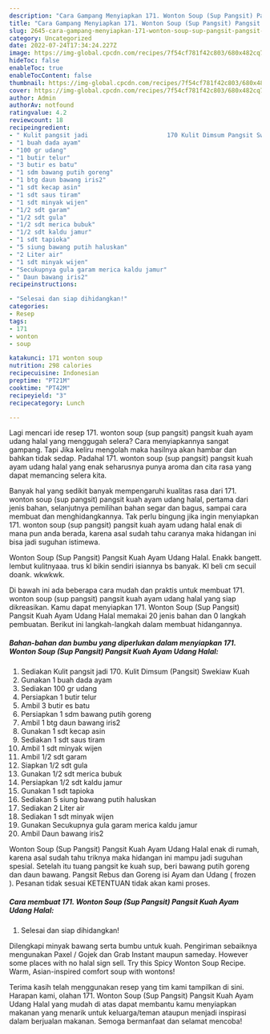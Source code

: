 ```yaml
---
description: "Cara Gampang Menyiapkan 171. Wonton Soup (Sup Pangsit) Pangsit Kuah Ayam Udang HalalMenu Sahur"
title: "Cara Gampang Menyiapkan 171. Wonton Soup (Sup Pangsit) Pangsit Kuah Ayam Udang HalalMenu Sahur"
slug: 2645-cara-gampang-menyiapkan-171-wonton-soup-sup-pangsit-pangsit-kuah-ayam-udang-halalmenu-sahur
category: Uncategorized
date: 2022-07-24T17:34:24.227Z
image: https://img-global.cpcdn.com/recipes/7f54cf781f42c803/680x482cq70/171-wonton-soup-sup-pangsit-pangsit-kuah-ayam-udang-halal-foto-resep-utama.jpg
hideToc: false
enableToc: true
enableTocContent: false
thumbnail: https://img-global.cpcdn.com/recipes/7f54cf781f42c803/680x482cq70/171-wonton-soup-sup-pangsit-pangsit-kuah-ayam-udang-halal-foto-resep-utama.jpg
cover: https://img-global.cpcdn.com/recipes/7f54cf781f42c803/680x482cq70/171-wonton-soup-sup-pangsit-pangsit-kuah-ayam-udang-halal-foto-resep-utama.jpg
author: Admin
authorAv: notfound
ratingvalue: 4.2
reviewcount: 18
recipeingredient:
- " Kulit pangsit jadi                      170 Kulit Dimsum Pangsit Swekiaw Kuah"
- "1 buah dada ayam"
- "100 gr udang"
- "1 butir telur"
- "3 butir es batu"
- "1 sdm bawang putih goreng"
- "1 btg daun bawang iris2"
- "1 sdt kecap asin"
- "1 sdt saus tiram"
- "1 sdt minyak wijen"
- "1/2 sdt garam"
- "1/2 sdt gula"
- "1/2 sdt merica bubuk"
- "1/2 sdt kaldu jamur"
- "1 sdt tapioka"
- "5 siung bawang putih haluskan"
- "2 Liter air"
- "1 sdt minyak wijen"
- "Secukupnya gula garam merica kaldu jamur"
- " Daun bawang iris2"
recipeinstructions:

- "Selesai dan siap dihidangkan!"
categories:
- Resep
tags:
- 171
- wonton
- soup

katakunci: 171 wonton soup 
nutrition: 298 calories
recipecuisine: Indonesian
preptime: "PT21M"
cooktime: "PT42M"
recipeyield: "3"
recipecategory: Lunch

---
```



Lagi mencari ide resep 171. wonton soup (sup pangsit) pangsit kuah ayam udang halal yang menggugah selera? Cara menyiapkannya sangat gampang. Tapi Jika keliru mengolah maka hasilnya akan hambar dan bahkan tidak sedap. Padahal 171. wonton soup (sup pangsit) pangsit kuah ayam udang halal yang enak seharusnya punya aroma dan cita rasa yang dapat memancing selera kita.


Banyak hal yang sedikit banyak mempengaruhi kualitas rasa dari 171. wonton soup (sup pangsit) pangsit kuah ayam udang halal, pertama dari jenis bahan, selanjutnya pemilihan bahan segar dan bagus, sampai cara membuat dan menghidangkannya. Tak perlu bingung jika ingin menyiapkan 171. wonton soup (sup pangsit) pangsit kuah ayam udang halal enak di mana pun anda berada, karena asal sudah tahu caranya maka hidangan ini bisa jadi suguhan istimewa.

Wonton Soup (Sup Pangsit) Pangsit Kuah Ayam Udang Halal. Enakk bangett. lembut kulitnyaaa. trus kl bikin sendiri isiannya bs banyak. Kl beli cm secuil doank. wkwkwk.


Di bawah ini ada beberapa cara mudah dan praktis untuk membuat 171. wonton soup (sup pangsit) pangsit kuah ayam udang halal yang siap dikreasikan. Kamu dapat menyiapkan 171. Wonton Soup (Sup Pangsit) Pangsit Kuah Ayam Udang Halal memakai 20 jenis bahan dan 0 langkah pembuatan. Berikut ini langkah-langkah dalam membuat hidangannya.

<!--inarticleads1-->

##### Bahan-bahan dan bumbu yang diperlukan dalam menyiapkan 171. Wonton Soup (Sup Pangsit) Pangsit Kuah Ayam Udang Halal:

1. Sediakan  Kulit pangsit jadi                      170. Kulit Dimsum (Pangsit) Swekiaw Kuah
1. Gunakan 1 buah dada ayam
1. Sediakan 100 gr udang
1. Persiapkan 1 butir telur
1. Ambil 3 butir es batu
1. Persiapkan 1 sdm bawang putih goreng
1. Ambil 1 btg daun bawang iris2
1. Gunakan 1 sdt kecap asin
1. Sediakan 1 sdt saus tiram
1. Ambil 1 sdt minyak wijen
1. Ambil 1/2 sdt garam
1. Siapkan 1/2 sdt gula
1. Gunakan 1/2 sdt merica bubuk
1. Persiapkan 1/2 sdt kaldu jamur
1. Gunakan 1 sdt tapioka
1. Sediakan 5 siung bawang putih haluskan
1. Sediakan 2 Liter air
1. Sediakan 1 sdt minyak wijen
1. Gunakan Secukupnya gula garam merica kaldu jamur
1. Ambil  Daun bawang iris2


Wonton Soup (Sup Pangsit) Pangsit Kuah Ayam Udang Halal enak di rumah, karena asal sudah tahu triknya maka hidangan ini mampu jadi suguhan spesial. Setelah itu tuang pangsit ke kuah sup, beri bawang putih goreng dan daun bawang. Pangsit Rebus dan Goreng isi Ayam dan Udang ( frozen ). Pesanan tidak sesuai KETENTUAN tidak akan kami proses. 

<!--inarticleads2-->

##### Cara membuat 171. Wonton Soup (Sup Pangsit) Pangsit Kuah Ayam Udang Halal:


1. Selesai dan siap dihidangkan!

Dilengkapi minyak bawang serta bumbu untuk kuah. Pengiriman sebaiknya mengunakan Paxel / Gojek dan Grab Instant maupun sameday. However some places with no halal sign sell. Try this Spicy Wonton Soup Recipe. Warm, Asian-inspired comfort soup with wontons! 

Terima kasih telah menggunakan resep yang tim kami tampilkan di sini. Harapan kami, olahan 171. Wonton Soup (Sup Pangsit) Pangsit Kuah Ayam Udang Halal yang mudah di atas dapat membantu kamu menyiapkan makanan yang menarik untuk keluarga/teman ataupun menjadi inspirasi dalam berjualan makanan. Semoga bermanfaat dan selamat mencoba!
